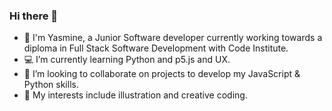 ### Hi there 👋

- 💜 I'm Yasmine, a Junior Software developer currently working towards a diploma in Full Stack Software Development with Code Institute.
- 💻 I’m currently learning Python and p5.js and UX.
- 👯 I’m looking to collaborate on projects to develop my JavaScript & Python skills.
- 💛 My interests include illustration and creative coding.


